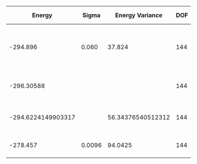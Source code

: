 | Energy             | Sigma  | Energy Variance   | DOF | Method                       | Data Repository                                              |
|--------------------|--------|-------------------|-----|------------------------------|--------------------------------------------------------------|
| -294.896           | 0.060  | 37.824            | 144 | 2D Gated RNN                 | [Link to paper at ML for Physical Sciences 2021](https://ml4physicalsciences.github.io/2021/files/NeurIPS_ML4PS_2021_92.pdf) |
| -296.30588         |        |                   | 144 | DMRG (Bond dimension = 3000) | ITensor                                                      |
| -294.6224149903317 |        | 56.34376540512312 | 144 | DMRG (bond dimension = 1024) |                                                              |
| -278.457           | 0.0096 | 94.0425           | 144 | RBM (alpha = 1)              |                                                              |
